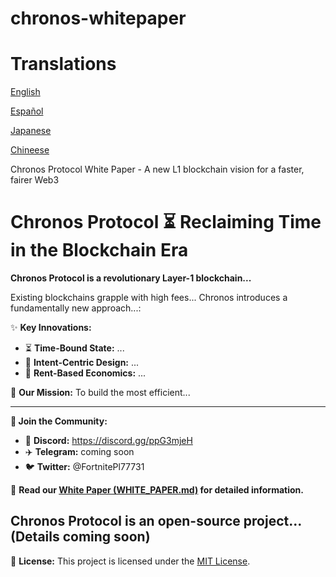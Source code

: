 # chronos-whitepaper
# Translations 
[English](WHITE_PAPER-en.md)

[Español](WHITE_PAPER-es.md)

[Japanese](WHITE_PAPER-ja.md)

[Chineese](WHITE_PAPER-zh.md)


Chronos Protocol White Paper - A new L1 blockchain vision for a faster, fairer Web3
# Chronos Protocol ⏳ Reclaiming Time in the Blockchain Era

**Chronos Protocol is a revolutionary Layer-1 blockchain...**

Existing blockchains grapple with high fees... Chronos introduces a fundamentally new approach...:

✨ **Key Innovations:**
*   ⏳ **Time-Bound State:** ...
*   🎯 **Intent-Centric Design:** ...
*   💸 **Rent-Based Economics:** ...

🚀 **Our Mission:** To build the most efficient...

---
**🔗 Join the Community:**
*   💬 **Discord:** https://discord.gg/ppG3mjeH
*   ✈️ **Telegram:** coming soon
*   🐦 **Twitter:** @FortnitePl77731



📖 **Read our [White Paper (WHITE_PAPER.md)](WHITE_PAPER-en.md) for detailed information.**

Chronos Protocol is an open-source project... (Details coming soon)
---

📝 **License:**
This project is licensed under the [MIT License](LICENSE).
